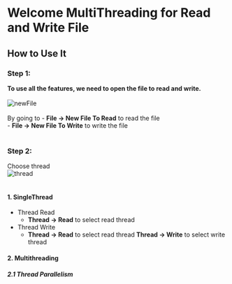# Welcome MultiThreading for Read and Write File

## How to Use It

### Step 1:
**To use all the features, we need to open the file to read and write.**<br><br>
![newFile](https://github.com/bigkizd/FPT_MultiThreading/blob/master/image/newFile.png)<br><br>
By going to  - **File -> New File To Read** to read the file <br>
             - **File -> New File To Write** to write the file <br>
             <br>

### Step 2:
Choose thread<br>
![thread](https://github.com/bigkizd/FPT_MultiThreading/blob/master/image/thread.png)<br><br>
#### 1. SingleThread
- Thread Read
  - **Thread -> Read** to select read thread
- Thread Write
  -  **Thread -> Read** to select read thread
**Thread -> Write** to select write thread
#### 2. Multithreading
##### 2.1 Thread Parallelism
